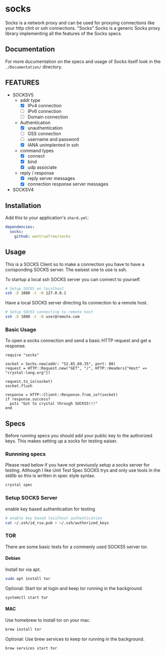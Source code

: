# socks

Socks is a network proxy and can be used for proxying connections like your http clint or ssh connections.  "Socks" Socks is a generic Socks proxy library implementing all the features of the Socks specs.

## Documentation

For more ducumentation on the specs and usage of Socks itself look in the `./Documentation/` directory.

## FEATURES
- SOCKSV5
	- addr type
		- [x] IPv4 connection
		- [ ] IPv6 connection
		- [ ] Domain connection
	- Authentication
		- [x] unauthentication
		- [ ] GSS connection
		- [ ] username and password
		- [x] IANA unimplented in ssh
	- command types
		- [x] connect
		- [x] bind
		- [x] udp associate
	- reply / response
		- [x] reply server messages
		- [x] connection response server messages
- SOCKSV4

## Installation

Add this to your application's `shard.yml`:

```yaml
dependencies:
  socks:
    github: wontruefree/socks
```

## Usage
This is a SOCKS Client so to make a connection you have to have a corisponding SOCKS server.  The eaisest one to use is ssh.

To startup a local ssh SOCKS server you can connect to yourself.

```bash
# Setup SOCKS on localhost
ssh -D 1080 -C -N 127.0.0.1
```

Have a local SOCKS server directing its connection to a remote host.

```bash
# Setup SOCKS connecting to remote host
ssh -D 1080 -C -N user@remote.com
```

### Basic Usage
To open a socks connection and send a basic HTTP request and get a response.

```crystal
require "socks"

socket = Socks.new(addr: "52.85.89.35", port: 80)
request = HTTP::Request.new("GET", "/", HTTP::Headers{"Host" => "crystal-lang.org"})

request.to_io(socket)
socket.flush

response = HTTP::Client::Response.from_io?(socket)
if response.success?
  puts "Got to crystal through SOCKS5!!!"
end
```

## Specs
Before running specs you should add your public key to the authorized keys.
This makes setting up a socks for testing eaiser.

### Runnning specs

Please read below if you have not previuosly setup a socks server for testing.   Although I like Unit Test Spec SOCKS trys and only use tools in the stdlib so this is written in spec style syntax.

```bash
crystal spec
```

### Setup SOCKS Server

enable key based authentication for testing

```bash
# enable key based localhost authentication
cat ~/.ssh/id_rsa.pub > ~/.ssh/authorized_keys
```

### TOR
There are some basic tests for a commenly used SOCKS5 server tor.

#### Debian
Install tor via apt.

```bash
sudo apt install tor
```

Optional: Start tor at login and keep tor running in the background.

```bash
systemctl start tor
```

#### MAC

Use homebrew to install tor on your mac.

```bash
brew install tor
```

Optional: Use brew services to keep tor running in the background.

```bash
brew services start tor
```
